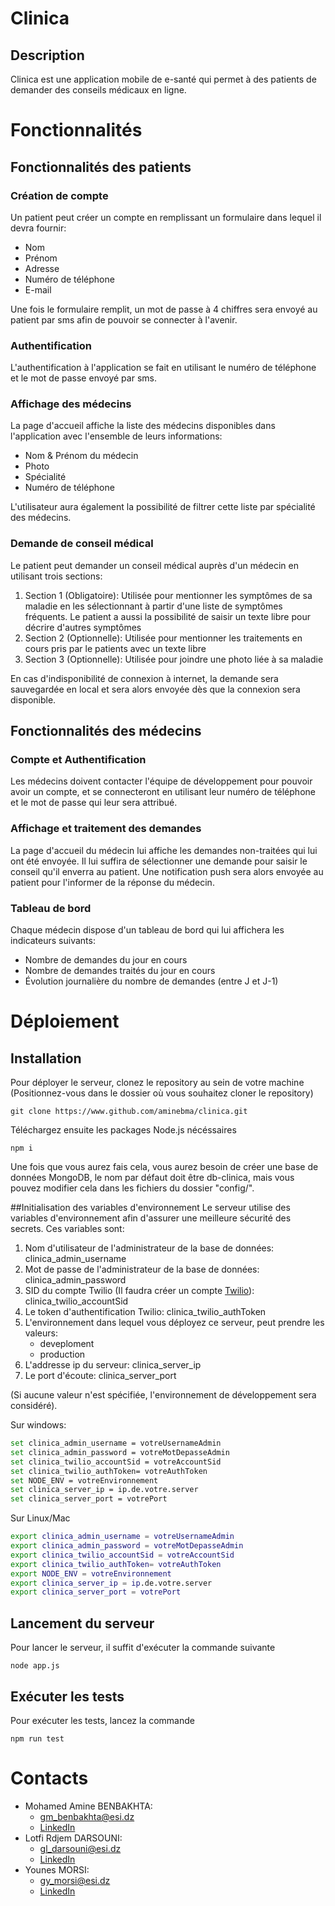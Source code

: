 # Clinica
## Description
Clinica est une application mobile de e-santé qui permet à des patients de demander des conseils médicaux en ligne.

# Fonctionnalités
## Fonctionnalités des patients
### Création de compte
Un patient peut créer un compte en remplissant un formulaire dans lequel il devra fournir:
- Nom
- Prénom
- Adresse
- Numéro de téléphone
- E-mail

Une fois le formulaire remplit, un mot de passe à 4 chiffres sera envoyé au patient par sms afin de pouvoir se connecter à l'avenir.

### Authentification
L'authentification à l'application se fait en utilisant le numéro de téléphone et le mot de passe envoyé par sms.

### Affichage des médecins
La page d'accueil affiche la liste des médecins disponibles dans l'application avec l'ensemble de leurs informations:
- Nom & Prénom du médecin
- Photo 
- Spécialité
- Numéro de téléphone

L'utilisateur aura également la possibilité de filtrer cette liste par spécialité des médecins.

### Demande de conseil médical
Le patient peut demander un conseil médical auprès d'un médecin en utilisant trois sections:
1. Section 1 (Obligatoire): Utilisée pour mentionner les symptômes de sa maladie en les sélectionnant à partir d'une liste de symptômes fréquents. Le patient a aussi la possibilité de saisir un texte libre pour décrire d'autres symptômes
2. Section 2 (Optionnelle): Utilisée pour mentionner les traitements en cours pris par le patients avec un texte libre
3. Section 3 (Optionnelle): Utilisée pour joindre une photo liée à sa maladie

En cas d'indisponibilité de connexion à internet, la demande sera sauvegardée en local et sera alors envoyée dès que la connexion sera disponible.

## Fonctionnalités des médecins
### Compte et Authentification
Les médecins doivent contacter l'équipe de développement pour pouvoir avoir un compte, et se connecteront en utilisant leur numéro de téléphone et le mot de passe qui leur sera attribué.

### Affichage et traitement des demandes
La page d'accueil du médecin lui affiche les demandes non-traitées qui lui ont été envoyée. Il lui suffira de sélectionner une demande pour saisir le conseil qu'il enverra au patient.
Une notification push sera alors envoyée au patient pour l'informer de la réponse du médecin.

### Tableau de bord 
Chaque médecin dispose d'un tableau de bord qui lui affichera les indicateurs suivants:
- Nombre de demandes du jour en cours
- Nombre de demandes traités du jour en cours
- Évolution journalière du nombre de demandes (entre J et J-1)

# Déploiement
## Installation
Pour déployer le serveur, clonez le repository au sein de votre machine (Positionnez-vous dans le dossier où vous souhaitez cloner le repository)
```git
git clone https://www.github.com/aminebma/clinica.git
```
Téléchargez ensuite les packages Node.js nécéssaires
```npm
npm i
``` 
Une fois que vous aurez fais cela, vous aurez besoin de créer une base de données MongoDB, le nom par défaut doit être db-clinica, mais vous pouvez modifier cela dans les fichiers du dossier "config/".

##Initialisation des variables d'environnement
Le serveur utilise des variables d'environnement afin d'assurer une meilleure sécurité des secrets. 
Ces variables sont:
1. Nom d'utilisateur de l'administrateur de la base de données: clinica_admin_username
2. Mot de passe de l'administrateur de la base de données: clinica_admin_password
3. SID du compte Twilio (Il faudra créer un compte [Twilio](www.twilio.com)): clinica_twilio_accountSid
4. Le token d'authentification Twilio: clinica_twilio_authToken
5. L'environnement dans lequel vous déployez ce serveur, peut prendre les valeurs:
    - deveploment
    - production
6. L'addresse ip du serveur: clinica_server_ip
7. Le port d'écoute: clinica_server_port

(Si aucune valeur n'est spécifiée, l'environnement de développement sera considéré).

Sur windows:
```bash
set clinica_admin_username = votreUsernameAdmin
set clinica_admin_password = votreMotDepasseAdmin
set clinica_twilio_accountSid = votreAccountSid
set clinica_twilio_authToken= votreAuthToken
set NODE_ENV = votreEnvironnement
set clinica_server_ip = ip.de.votre.server
set clinica_server_port = votrePort
```
Sur Linux/Mac
```bash
export clinica_admin_username = votreUsernameAdmin
export clinica_admin_password = votreMotDepasseAdmin
export clinica_twilio_accountSid = votreAccountSid
export clinica_twilio_authToken= votreAuthToken
export NODE_ENV = votreEnvironnement
export clinica_server_ip = ip.de.votre.server
export clinica_server_port = votrePort
```

## Lancement du serveur
Pour lancer le serveur, il suffit d'exécuter la commande suivante
```node
node app.js
```

## Exécuter les tests
Pour exécuter les tests, lancez la commande 
```npm
npm run test
```

# Contacts   
- Mohamed Amine BENBAKHTA: 
    - [gm_benbakhta@esi.dz](mailto:gm_benbakhta@esi.dz)
    - [LinkedIn](https://www.linkedin.com/in/mohamed-amine-benbakhta)    
- Lotfi Rdjem DARSOUNI: 
    - [gl_darsouni@esi.dz](mailto:gl_darsouni@esi.dz) 
    - [LinkedIn](https://www.linkedin.com/in/lotfi-rdjem-darsouni-250747176)   
- Younes MORSI: 
    - [gy_morsi@esi.dz](mailto:gy_morsi@esi.dz)
    - [LinkedIn](https://www.linkedin.com/in/younes-morsi-35722a188)
